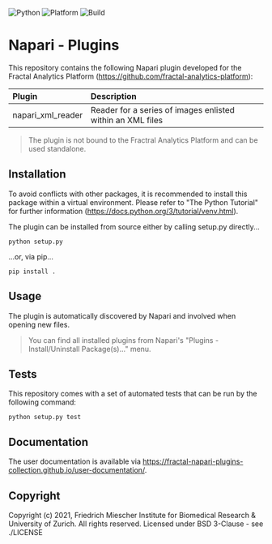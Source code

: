 ![Python](https://img.shields.io/badge/python-3.7%20%7C%203.8-blue)
![Platform](https://img.shields.io/badge/platform-windows%20%7C%20linux%20%7C%20macos-lightgrey)
![Build](https://github.com/fractal-napari-plugins-collection/napari_xml_reader/actions/workflows/build.yml/badge.svg?branch=master)

# Napari - Plugins
This repository contains the following Napari plugin developed for the Fractal
Analytics Platform (https://github.com/fractal-analytics-platform):

| Plugin | Description |
| :--- | :--- |
| napari_xml_reader | Reader for a series of images enlisted within an XML files |


> The plugin is not bound to the Fractral Analytics Platform and can be used
> standalone.

## Installation 
To avoid conflicts with other packages, it is recommended to install this
package within a virtual environment. Please refer to "The Python Tutorial"
for further information (https://docs.python.org/3/tutorial/venv.html).

The plugin can be installed from source either by calling setup.py directly...

```
python setup.py
```

...or, via pip...

```
pip install .
```

## Usage
The plugin is automatically discovered by Napari and involved when opening
new files.

> You can find all installed plugins from Napari's
> "Plugins - Install/Uninstall Package(s)..." menu.


## Tests
This repository comes with a set of automated tests that can be run by the
following command:

```
python setup.py test
```

## Documentation
The user documentation is available via https://fractal-napari-plugins-collection.github.io/user-documentation/.

## Copyright
Copyright (c) 2021, Friedrich Miescher Institute for Biomedical Research & University of Zurich. All rights reserved.
Licensed under BSD 3-Clause - see ./LICENSE

